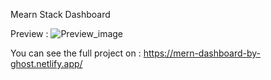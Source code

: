 Mearn Stack Dashboard

Preview : 
![Preview_image](https://gateway.pinata.cloud/ipfs/QmSFqdfsnBWGqvUhxE4MUUiqdWzH4AcpTqzuz2rcFZPTLt)

You can see the full project on : https://mern-dashboard-by-ghost.netlify.app/
